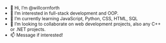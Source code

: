 - 👋 Hi, I’m @willcornforth
- 👀 I’m interested in full-stack development and OOP.
- 🌱 I’m currently learning JavaScript, Python, CSS, HTML, SQL
- 💞️ I’m looking to collaborate on web development projects, also any C++ or .NET projects.
- 📫 Message if interested!

<!---
willcornforth/willcornforth is a ✨ special ✨ repository because its `README.md` (this file) appears on your GitHub profile.
You can click the Preview link to take a look at your changes.
--->
